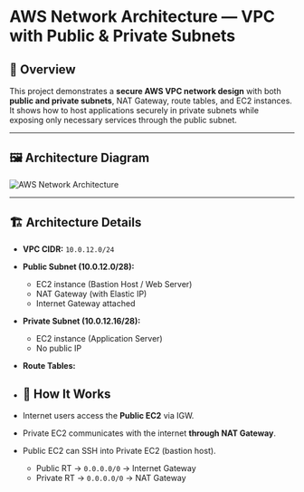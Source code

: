 # AWS Network Architecture — VPC with Public & Private Subnets  

## 📌 Overview  
This project demonstrates a **secure AWS VPC network design** with both **public and private subnets**, NAT Gateway, route tables, and EC2 instances.  
It shows how to host applications securely in private subnets while exposing only necessary services through the public subnet.  

---

## 🖼️ Architecture Diagram  
![AWS Network Architecture](./aws-network-architecture.png)  

---

## 🏗️ Architecture Details  

- **VPC CIDR:** `10.0.12.0/24`  
- **Public Subnet (10.0.12.0/28):**  
  - EC2 instance (Bastion Host / Web Server)  
  - NAT Gateway (with Elastic IP)  
  - Internet Gateway attached  
- **Private Subnet (10.0.12.16/28):**  
  - EC2 instance (Application Server)  
  - No public IP  
- **Route Tables:**

- ## 🔄 How It Works  
- Internet users access the **Public EC2** via IGW.  
- Private EC2 communicates with the internet **through NAT Gateway**.  
- Public EC2 can SSH into Private EC2 (bastion host).








  - Public RT → `0.0.0.0/0` → Internet Gateway  
  - Private RT → `0.0.0.0/0` → NAT Gateway
